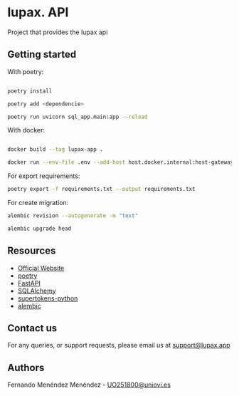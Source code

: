 # lupax. API

Project that provides the lupax api


## Getting started


With poetry:

```bash

poetry install

poetry add <dependencie>

poetry run uvicorn sql_app.main:app --reload

```


With docker:

```bash

docker build --tag lupax-app .

docker run --env-file .env --add-host host.docker.internal:host-gateway lupax-app

```


For export requirements:

```bash
poetry export -f requirements.txt --output requirements.txt

```


For create migration:

```bash
alembic revision --autogenerate -m "text"

alembic upgrade head

```


## Resources

* [Official Website]
* [poetry]
* [FastAPI]
* [SQLAlchemy]
* [supertokens-python]
* [alembic]

  
[Official Website]: https://lupax.app/
[poetry]: https://github.com/python-poetry/poetry
[FastAPI]: https://github.com/tiangolo/fastapi
[SQLAlchemy]: https://www.sqlalchemy.org/
[supertokens-python]: https://github.com/supertokens/supertokens-python
[alembic]: https://alembic.sqlalchemy.org/en/latest/


## Contact us

For any queries, or support requests, please email us at support@lupax.app

## Authors

Fernando Menéndez Menéndez - UO251800@uniovi.es
